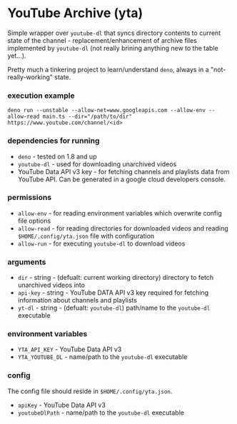 # YouTube Archive (yta)

Simple wrapper over `youtube-dl` that syncs directory contents to current state of the channel - replacement/enhancement of archive files implemented by `youtube-dl` (not really brining anything new to the table yet...).

Pretty much a tinkering project to learn/understand `deno`, always in a "not-really-working" state.

### execution example
```deno run --unstable --allow-net=www.googleapis.com --allow-env --allow-read main.ts --dir="/path/to/dir" https://www.youtube.com/channel/<id>```

### dependencies for running

- `deno` - tested on 1.8 and up
- `youtube-dl` - used for downloading unarchived videos
- YouTube Data API v3 key - for fetching channels and playlists data from YouTube API. Can be generated in a google cloud developers console.

### permissions

- `allow-env` - for reading environment variables which overwrite config file options
- `allow-read` - for reading directories for downloaded videos and reading `$HOME/.config/yta.json` file with configuration
- `allow-run` - for executing `youtube-dl` to download videos 

### arguments

- `dir` - string - (defualt: current working directory) directory to fetch unarchived videos into
- `api-key` - string - YouTube DATA API v3 key required for fetching information about channels and playlists
- `yt-dl` - string - (defualt: `youtube-dl`) path/name to the `youtube-dl` executable

### environment variables

- `YTA_API_KEY` - YouTube Data API v3
- `YTA_YOUTUBE_DL` - name/path to the `youtube-dl` executable

### config

The config file should reside in `$HOME/.config/yta.json`.

- `apiKey` - YouTube Data API v3
- `youtubeDlPath` - name/path to the `youtube-dl` executable
